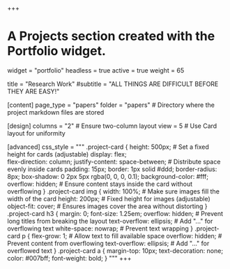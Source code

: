 +++
# A Projects section created with the Portfolio widget.
widget = "portfolio"
headless = true
active = true
weight = 65

title = "Research Work"
#subtitle = "ALL THINGS ARE DIFFICULT BEFORE THEY ARE EASY!"

[content]
  page_type = "papers"
  folder = "papers"  # Directory where the project markdown files are stored

[design]
  columns = "2"  # Ensure two-column layout
  view = 5       # Use Card layout for uniformity

[advanced]
  css_style = """
    .project-card { 
      height: 500px;    # Set a fixed height for cards (adjustable)
      display: flex;    
      flex-direction: column; 
      justify-content: space-between;  # Distribute space evenly inside cards
      padding: 15px;
      border: 1px solid #ddd;
      border-radius: 8px;
      box-shadow: 0 2px 5px rgba(0, 0, 0, 0.1);
      background-color: #fff;
      overflow: hidden;   # Ensure content stays inside the card without overflowing
    }
    .project-card img {
      width: 100%;        # Make sure images fill the width of the card
      height: 200px;      # Fixed height for images (adjustable)
      object-fit: cover;  # Ensures images cover the area without distorting
    }
    .project-card h3 {
      margin: 0;
      font-size: 1.25em;
      overflow: hidden;   # Prevent long titles from breaking the layout
      text-overflow: ellipsis;  # Add "..." for overflowing text
      white-space: nowrap;  # Prevent text wrapping
    }
    .project-card p {
      flex-grow: 1;       # Allow text to fill available space
      overflow: hidden;   # Prevent content from overflowing
      text-overflow: ellipsis; # Add "..." for overflowed text
    }
    .project-card a {
      margin-top: 10px;
      text-decoration: none;
      color: #007bff;
      font-weight: bold;
    }
  """
+++